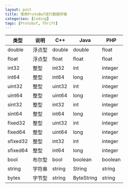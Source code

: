 ```yaml
---
layout: post
title: 使用ProtoBuf进行数据传输
categories: [Coding]
tags: [Protobuf, Thrift]
---
```


| 类型 | 说明 | C++ | Java | PHP |
| ---- | ---- | --- | ---- | --- |
|double|浮点型|double|double|float|
|float|浮点型|float|float|float|
|int32|整型|int32|int|integer|
|int64|整型|int64|long|integer|
|uint32|整型|uint32|int|integer|
|uint64|整型|uint64|long|integer|
|sint32|整型|int32|int|integer|
|sint64|整型|int64|long|integer|
|fixed32|整型|uint32|int|integer|
|fixed64|整型|uint64|long|integer|
|sfixed32|整型|int32|int|integer|
|sfixed64|整型|int64|long|integer|
|bool|布尔型|bool|boolean|boolean|
|string|字符串|string|String|string|
|bytes|字节型|string|ByteString|string|